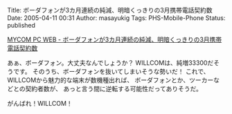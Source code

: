 Title: ボーダフォンが3カ月連続の純減、明暗くっきりの3月携帯電話契約数
Date: 2005-04-11 00:31
Author: masayukig
Tags: PHS-Mobile-Phone
Status: published

[MYCOM PC WEB -
ボーダフォンが3カ月連続の純減、明暗くっきりの3月携帯電話契約数](http://pcweb.mycom.co.jp/news/2005/04/07/011.html)

あぁ、ボーダフォン。大丈夫なんでしょうか？
WILLCOMは、純増33300だそうです。
そのうち、ボーダフォンを抜いてしまいそうな勢いだ！
これで、WILLCOMから魅力的な端末が数機種出れば、
ボーダフォンとか、ツーカーなどとの契約者数が、
あっと言う間に逆転する可能性だってありそうだ。

がんばれ！WILLCOM！
